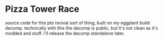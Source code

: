 # Pizza Tower Race
source code for this pto revival sort of thing, built on my eggplant build decomp.
technically with this the decomp is public, but it's not clean as it's modded and stuff. i'll release the decomp standalone later.
